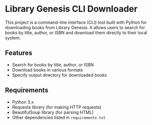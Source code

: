 # Library Genesis CLI Downloader

This project is a command-line interface (CLI) tool built with Python for downloading books from Library Genesis. It allows users to search for books by title, author, or ISBN and download them directly to their local system.

## Features
- Search for books by title, author, or ISBN
- Download books in various formats
- Specify output directory for downloaded books

## Requirements
- Python 3.x
- Requests library (for making HTTP requests)
- BeautifulSoup library (for parsing HTML)
- Other dependencies listed in `requirements.txt`

